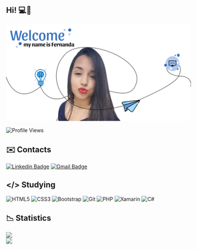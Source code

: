 ## Hi! 💻💙

![welcome](https://github.com/developer-fernanda/developer-fernanda/blob/main/welcome-fernanda.png)

![Profile Views](http://estruyf-github.azurewebsites.net/api/VisitorHit?user=developer-fernanda&repo=developer-fernanda&countColorcountColor)


## ✉️ Contacts

[![Linkedin Badge](https://img.shields.io/badge/LinkedIn-0077B5?style=for-the-badge&logo=linkedin&logoColor=white)](https://www.linkedin.com/in/fernanda-ingrid-94156377/) 
[![Gmail Badge ](https://img.shields.io/badge/Gmail-D14836?style=for-the-badge&logo=gmail&logoColor=white)](mailto:developer.fernanda.ingrid@gmail.com)


## </> Studying 

![HTML5](https://img.shields.io/badge/HTML5-E34F26?style=for-the-badge&logo=html5&logoColor=white)
![CSS3](https://img.shields.io/badge/CSS3-1572B6?style=for-the-badge&logo=css3&logoColor=white)
![Bootstrap](https://img.shields.io/badge/Bootstrap-563D7C?style=for-the-badge&logo=bootstrap&logoColor=white)
![Git](https://img.shields.io/badge/-Git-222222?style=for-the-badge&logoColor=F05032)
![PHP](https://img.shields.io/badge/PHP-777BB4?style=for-the-badge&logo=php&logoColor=white)
![Xamarin](https://img.shields.io/badge/Xamarin-3498DB?style=for-the-badge&logo=xamarin&logoColor=white)
![C#](https://img.shields.io/badge/C%23-239120?style=for-the-badge&logo=c-sharp&logoColor=white)

## 📉 Statistics

  <img  align="left"  width="370px" src="https://github-readme-stats.vercel.app/api?username=developer-fernanda&show_icons=true&theme=tokyonight"/>
  
  <img  align="left"  width="370px" src="https://github-readme-stats.vercel.app/api/top-langs/?username=developer-fernanda&layout=compact&hide=shell&theme=tokyonight"/>





  
  






